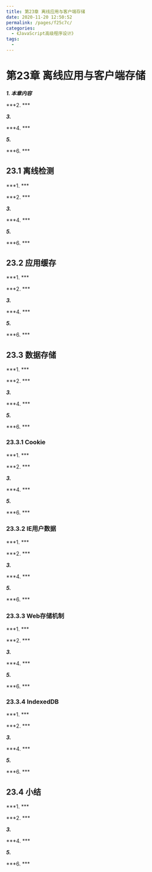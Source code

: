 ```yaml
---
title: 第23章 离线应用与客户端存储
date: 2020-11-20 12:50:52
permalink: /pages/f25c7c/
categories:
  - 《JavaScript高级程序设计》
tags:
  - 
---
```

# 第23章 离线应用与客户端存储

***1. 本章内容***

***2. ***

***3.***

***4. ***

***5.***

***6. ***

## 23.1 离线检测

***1. ***

***2. ***

***3.***

***4. ***

***5.***

***6. ***

## 23.2 应用缓存

***1. ***

***2. ***

***3.***

***4. ***

***5.***

***6. ***

## 23.3 数据存储

***1. ***

***2. ***

***3.***

***4. ***

***5.***

***6. ***

### 23.3.1 Cookie

***1. ***

***2. ***

***3.***

***4. ***

***5.***

***6. ***

### 23.3.2 IE用户数据

***1. ***

***2. ***

***3.***

***4. ***

***5.***

***6. ***

### 23.3.3 Web存储机制

***1. ***

***2. ***

***3.***

***4. ***

***5.***

***6. ***

### 23.3.4 IndexedDB

***1. ***

***2. ***

***3.***

***4. ***

***5.***

***6. ***

## 23.4 小结

***1. ***

***2. ***

***3.***

***4. ***

***5.***

***6. ***

